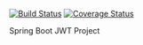 [![Build Status](https://travis-ci.org/lepsistemas/spring-boot-jwt.svg?branch=master)](https://travis-ci.org/lepsistemas/spring-boot-jwt) <a href='https://coveralls.io/github/lepsistemas/spring-boot-jwt?branch=master'><img src='https://coveralls.io/repos/github/lepsistemas/spring-boot-jwt/badge.svg?branch=master' alt='Coverage Status' /></a>


Spring Boot JWT Project
